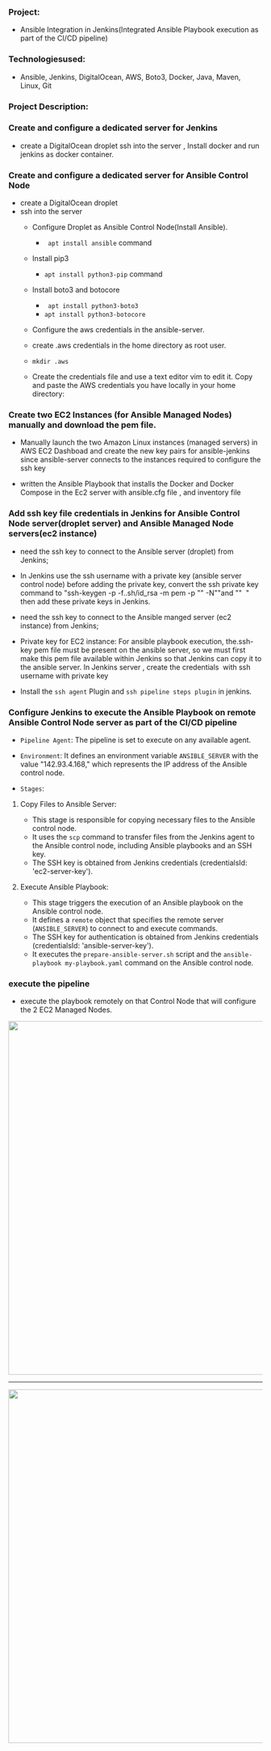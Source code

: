  ### Project: 
   * Ansible Integration in Jenkins(Integrated Ansible Playbook execution as part of the  CI/CD pipeline)
 ### Technologiesused: 
   * Ansible, Jenkins, DigitalOcean, AWS, Boto3, Docker, Java, Maven, Linux, Git

### Project Description:

### Create and configure a dedicated server for Jenkins 

   * create a DigitalOcean droplet ssh into the server ,  Install docker and run jenkins as docker container.

### Create and configure a dedicated server for Ansible Control Node
  * create a DigitalOcean droplet
  * ssh into the server
    * Configure Droplet as Ansible Control Node(Install Ansible).
       *  ``` apt install ansible``` command
    * Install pip3
       * ```apt install python3-pip``` command 
    * Install boto3 and botocore
      
       * ``` apt install python3-boto3```
       * ```apt install python3-botocore```
    *  Configure the aws credentials in the ansible-server.
     * create  .aws credentials  in the home directory as root user.
     *  ```mkdir .aws```
     *   Create the credentials file and use a text editor vim to edit it. Copy and paste the AWS credentials you have locally in your home directory:
    
    
### Create two  EC2 Instances (for Ansible Managed Nodes) manually and download the pem file.

* Manually launch the two Amazon Linux instances (managed servers) in AWS EC2 Dashboad and create the new key pairs for ansible-jenkins since ansible-server connects to the instances required to configure the ssh key

* written   the Ansible Playbook that installs  the  Docker and Docker Compose in the Ec2 server with ansible.cfg file , and inventory file



### Add ssh key file credentials in Jenkins for Ansible Control Node server(droplet server) and Ansible Managed Node servers(ec2 instance)

* need the ssh key to connect to the Ansible server (droplet) from Jenkins; 


*   In Jenkins use the ssh username with a private key (ansible server control node) before adding the private key, convert the ssh private key command to "ssh-keygen -p -f..sh/id_rsa -m pem -p "" -N""and ""  " then add these private keys in Jenkins. 

* need the ssh key to connect to the Ansible manged server  (ec2 instance) from Jenkins; 
*   Private key for EC2 instance: For ansible playbook execution, the.ssh-key pem file must be present on the ansible server, so we must first make this pem file available within Jenkins so that Jenkins can copy it to the ansible server. In Jenkins server , create the credentials  with ssh username with private key 


  * Install the ```ssh agent``` Plugin and  ```ssh pipeline steps plugin``` in jenkins.
      
### Configure Jenkins to execute the Ansible Playbook on remote Ansible Control Node server as part of the CI/CD pipeline

* ```Pipeline Agent```: The pipeline is set to execute on any available agent.

* ```Environment```: It defines an environment variable ```ANSIBLE_SERVER``` with the value "142.93.4.168," which represents the IP address of the Ansible control node.

* ```Stages```:

1. Copy Files to Ansible Server:

   * This stage is responsible for copying necessary files to the Ansible control node.
   * It uses the ```scp``` command to transfer files from the Jenkins agent to the Ansible control node, including Ansible playbooks and an SSH key.
   * The SSH key is obtained from Jenkins credentials (credentialsId: 'ec2-server-key').
     
2. Execute Ansible Playbook:

   * This stage triggers the execution of an Ansible playbook on the Ansible control node.
   * It defines a ```remote``` object that specifies the remote server (```ANSIBLE_SERVER```) to connect to and execute commands.
   * The SSH key for authentication is obtained from Jenkins credentials (credentialsId: 'ansible-server-key').
   * It executes the ```prepare-ansible-server.sh``` script and the ```ansible-playbook my-playbook.yaml``` command on the Ansible control node.
  
 ### execute the pipeline

   * execute the playbook remotely on that Control Node that will configure the 2 EC2 Managed Nodes.

<img src="https://github.com/Rajib-Mardi/Complete-CI-CD-Pipeline-with-EKS-and-AWS-ECR/assets/96679708/465fa75f-33d2-461a-9339-4d85426ecf65" width="700">

-----------------------------------------------------------------------------------------------------------------------------------

<img src="https://github.com/Rajib-Mardi/Complete-CI-CD-Pipeline-with-EKS-and-AWS-ECR/assets/96679708/df3d07e3-d9af-477d-848a-c60569a10e23" width="700">
